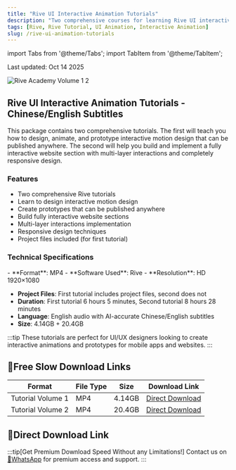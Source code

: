 ```yaml
---
title: "Rive UI Interactive Animation Tutorials"
description: "Two comprehensive courses for learning Rive UI interactive animations with Chinese/English subtitles"
tags: [Rive, Rive Tutorial, UI Animation, Interactive Animation]
slug: /rive-ui-animation-tutorials
---
```


import Tabs from '@theme/Tabs';
import TabItem from '@theme/TabItem';

Last updated: Oct 14 2025

![Rive Academy Volume 1 2](https://www.gfxcamp.com/wp-content/uploads/2025/10/Rive-Academy-Volume-1-2.jpg)

## Rive UI Interactive Animation Tutorials - Chinese/English Subtitles

This package contains two comprehensive tutorials. The first will teach you how to design, animate, and prototype interactive motion design that can be published anywhere. The second will help you build and implement a fully interactive website section with multi-layer interactions and completely responsive design.

### Features

- Two comprehensive Rive tutorials
- Learn to design interactive motion design
- Create prototypes that can be published anywhere
- Build fully interactive website sections
- Multi-layer interactions implementation
- Responsive design techniques
- Project files included (for first tutorial)

### Technical Specifications

<Tabs>
<TabItem value="format" label="Format" default>
- **Format**: MP4
</TabItem>
<TabItem value="software" label="Software">
- **Software Used**: Rive
</TabItem>
<TabItem value="resolution" label="Resolution">
- **Resolution**: HD 1920×1080
</TabItem>
</Tabs>

- **Project Files**: First tutorial includes project files, second does not
- **Duration**: First tutorial 6 hours 5 minutes, Second tutorial 8 hours 28 minutes
- **Language**: English audio with AI-accurate Chinese/English subtitles
- **Size**: 4.14GB + 20.4GB

:::tip
These tutorials are perfect for UI/UX designers looking to create interactive animations and prototypes for mobile apps and websites.
:::

## 🐌Free Slow Download Links

| Format | File Type | Size | Download Link |
|--------|-----------|------|---------------|
| Tutorial Volume 1 | MP4 | 4.14GB | [Direct Download](https://www.gfxcamp.com/wp-login.php?redirect_to=https%3A%2F%2Fwww.gfxcamp.com%2Frive-academy-volume-1-2%2F) |
| Tutorial Volume 2 | MP4 | 20.4GB | [Direct Download](https://www.gfxcamp.com/wp-login.php?redirect_to=https%3A%2F%2Fwww.gfxcamp.com%2Frive-academy-volume-1-2%2F) |

## 🚀Direct Download Link
:::tip[Get Premium Download Speed Without any Limitations!]
Contact us on [💬WhatsApp](https://wa.me/+8613237610083) for premium  access and support.
:::